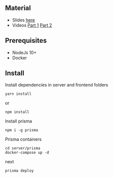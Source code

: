 ## Material

- Slides [here](https://slides.com/miguelcast-1/deck)
- Videos [Part 1](https://www.loom.com/share/65d9126e892a4655bcb1f8307c38b301)
[Part 2](https://www.loom.com/share/bd3ed4f428bc490a9931bf456e1eb19d)

## Prerequisites

- NodeJs 10+
- Docker

## Install
Install dependencies in server and frontend folders
```
yarn install
```
or 
```
npm install
```
Install prisma
```
npm i -g prisma
```
Prisma containers
```
cd server/prisma
docker-compose up -d
```
next
```
prisma deploy
```
